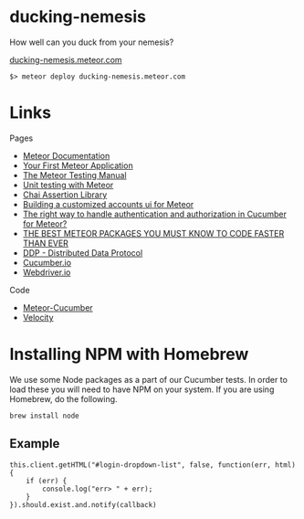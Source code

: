 # ducking-nemesis

How well can you duck from your nemesis?

[ducking-nemesis.meteor.com](http://ducking-nemesis.meteor.com)

    $> meteor deploy ducking-nemesis.meteor.com

Links
=====

Pages

* [Meteor Documentation](http://docs.meteor.com/#/full/)
* [Your First Meteor Application](http://meteortips.com/first-meteor-tutorial/)
* [The Meteor Testing Manual](http://www.meteortesting.com/)
* [Unit testing with Meteor](http://xolv.io/blog/2013/04/unit-testing-with-meteor)
* [Chai Assertion Library](http://chaijs.com/)
* [Building a customized accounts ui for Meteor](http://blog.benmcmahen.com/post/41741539120/building-a-customized-accounts-ui-for-meteor)
* [The right way to handle authentication and authorization in Cucumber for Meteor?](https://forums.meteor.com/t/the-right-way-to-handle-authentication-and-authorization-in-cucumber-for-meteor/2926)
* [THE BEST METEOR PACKAGES YOU MUST KNOW TO CODE FASTER THAN EVER](https://gentlenode.com/journal/meteor-22-the-best-meteor-packages-you-must-know-to-code-faster-than-ever/52)
* [DDP - Distributed Data Protocol](https://www.meteor.com/ddp)
* [Cucumber.io](https://cucumber.io/)
* [Webdriver.io](http://webdriver.io/)

Code

* [Meteor-Cucumber](https://github.com/xolvio/meteor-cucumber)
* [Velocity](https://github.com/meteor-velocity/velocity)

Installing NPM with Homebrew
============================

We use some Node packages as a part of our Cucumber tests. In order to load these you will need to have NPM on your 
system. If you are using Homebrew, do the following. 

    brew install node  

    
## Example
    
    this.client.getHTML("#login-dropdown-list", false, function(err, html) {
        if (err) {
            console.log("err> " + err);
        }
    }).should.exist.and.notify(callback)